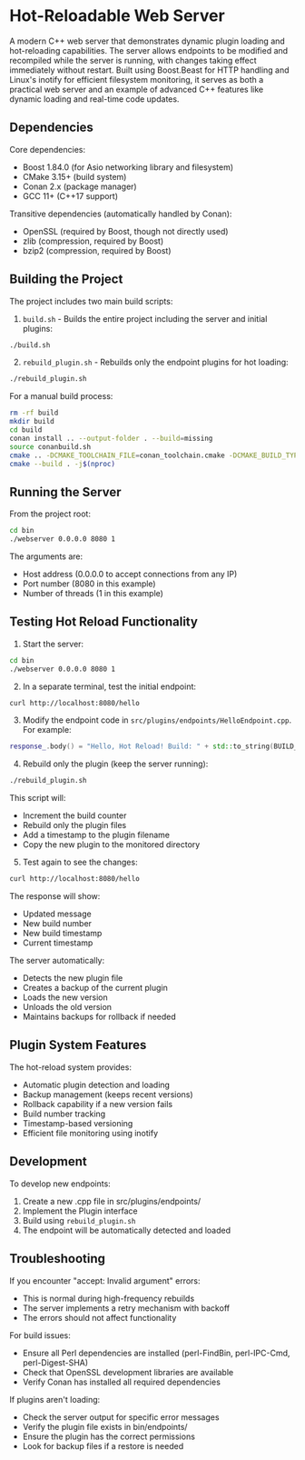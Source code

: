 # Hot-Reloadable Web Server

A modern C++ web server that demonstrates dynamic plugin loading and hot-reloading capabilities. The server allows endpoints to be modified and recompiled while the server is running, with changes taking effect immediately without restart. Built using Boost.Beast for HTTP handling and Linux's inotify for efficient filesystem monitoring, it serves as both a practical web server and an example of advanced C++ features like dynamic loading and real-time code updates.

## Dependencies

Core dependencies:
- Boost 1.84.0 (for Asio networking library and filesystem)
- CMake 3.15+ (build system)
- Conan 2.x (package manager)
- GCC 11+ (C++17 support)

Transitive dependencies (automatically handled by Conan):
- OpenSSL (required by Boost, though not directly used)
- zlib (compression, required by Boost)
- bzip2 (compression, required by Boost)

## Building the Project

The project includes two main build scripts:

1. `build.sh` - Builds the entire project including the server and initial plugins:
```bash
./build.sh
```

2. `rebuild_plugin.sh` - Rebuilds only the endpoint plugins for hot loading:
```bash
./rebuild_plugin.sh
```

For a manual build process:
```bash
rm -rf build
mkdir build
cd build
conan install .. --output-folder . --build=missing
source conanbuild.sh
cmake .. -DCMAKE_TOOLCHAIN_FILE=conan_toolchain.cmake -DCMAKE_BUILD_TYPE=Release
cmake --build . -j$(nproc)
```

## Running the Server

From the project root:
```bash
cd bin
./webserver 0.0.0.0 8080 1
```

The arguments are:
- Host address (0.0.0.0 to accept connections from any IP)
- Port number (8080 in this example)
- Number of threads (1 in this example)

## Testing Hot Reload Functionality

1. Start the server:
```bash
cd bin
./webserver 0.0.0.0 8080 1
```

2. In a separate terminal, test the initial endpoint:
```bash
curl http://localhost:8080/hello
```

3. Modify the endpoint code in `src/plugins/endpoints/HelloEndpoint.cpp`. For example:
```cpp
response_.body() = "Hello, Hot Reload! Build: " + std::to_string(BUILD_NUMBER);
```

4. Rebuild only the plugin (keep the server running):
```bash
./rebuild_plugin.sh
```
This script will:
- Increment the build counter
- Rebuild only the plugin files
- Add a timestamp to the plugin filename
- Copy the new plugin to the monitored directory

5. Test again to see the changes:
```bash
curl http://localhost:8080/hello
```

The response will show:
- Updated message
- New build number
- New build timestamp
- Current timestamp

The server automatically:
- Detects the new plugin file
- Creates a backup of the current plugin
- Loads the new version
- Unloads the old version
- Maintains backups for rollback if needed

## Plugin System Features

The hot-reload system provides:
- Automatic plugin detection and loading
- Backup management (keeps recent versions)
- Rollback capability if a new version fails
- Build number tracking
- Timestamp-based versioning
- Efficient file monitoring using inotify

## Development

To develop new endpoints:
1. Create a new .cpp file in src/plugins/endpoints/
2. Implement the Plugin interface
3. Build using `rebuild_plugin.sh`
4. The endpoint will be automatically detected and loaded

## Troubleshooting

If you encounter "accept: Invalid argument" errors:
- This is normal during high-frequency rebuilds
- The server implements a retry mechanism with backoff
- The errors should not affect functionality

For build issues:
- Ensure all Perl dependencies are installed (perl-FindBin, perl-IPC-Cmd, perl-Digest-SHA)
- Check that OpenSSL development libraries are available
- Verify Conan has installed all required dependencies 

If plugins aren't loading:
- Check the server output for specific error messages
- Verify the plugin file exists in bin/endpoints/
- Ensure the plugin has the correct permissions
- Look for backup files if a restore is needed 